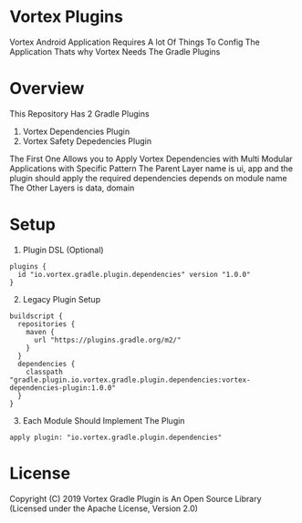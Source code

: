 # Vortex Plugins

Vortex Android Application Requires A lot Of Things To Config The Application Thats why Vortex Needs The Gradle Plugins

# Overview
This Repository Has 2 Gradle Plugins 

1. Vortex Dependencies Plugin
2. Vortex Safety Depedencies Plugin

The First One Allows you to Apply Vortex Dependencies with Multi Modular Applications with Specific Pattern
The Parent Layer name is ui, app and the plugin should apply the required dependencies depends on module name
The Other Layers is data, domain

# Setup

1. Plugin DSL (Optional)

```
plugins {
  id "io.vortex.gradle.plugin.dependencies" version "1.0.0"
}
```

2. Legacy Plugin Setup

```
buildscript {
  repositories {
    maven {
      url "https://plugins.gradle.org/m2/"
    }
  }
  dependencies {
    classpath "gradle.plugin.io.vortex.gradle.plugin.dependencies:vortex-dependencies-plugin:1.0.0"
  }
}
```

3. Each Module Should Implement The Plugin 

```
apply plugin: "io.vortex.gradle.plugin.dependencies"
```

# License
Copyright (C) 2019 Vortex Gradle Plugin is An Open Source Library (Licensed under the Apache License, Version 2.0)


